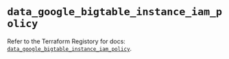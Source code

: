# `data_google_bigtable_instance_iam_policy`

Refer to the Terraform Registory for docs: [`data_google_bigtable_instance_iam_policy`](https://registry.terraform.io/providers/hashicorp/google-beta/5.4.0/docs/data-sources/google_bigtable_instance_iam_policy).
